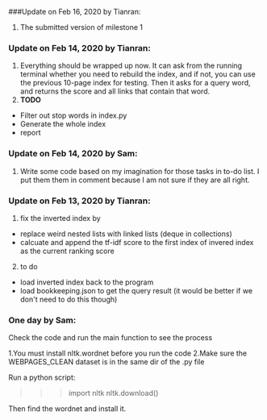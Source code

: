 ###Update on Feb 16, 2020 by Tianran:
1. The submitted version of milestone 1

### Update on Feb 14, 2020 by Tianran:
1. Everything should be wrapped up now. It can ask from the running terminal whether you need to rebuild the index, and if not, you can use the previous 10-page index for testing. Then it asks for a query word, and returns the score and all links that contain that word.
2. **TODO**
- Filter out stop words in index.py
- Generate the whole index
- report


### Update on Feb 14, 2020 by Sam:
1. Write some code based on my imagination for those tasks in to-do list. I put them them in comment because I am not sure if they are all right.


### Update on Feb 13, 2020 by Tianran:
1. fix the inverted index by
- replace weird nested lists with linked lists (deque in collections)
- calcuate and append the tf-idf score to the first index of invered index as the current ranking score
2. to do
- load inverted index back to the program
- load bookkeeping.json to get the query result (it would be better if we don't need to do this though)


### One day by Sam:
Check the code and run the main function to see the process

1.You must install nltk.wordnet before you run the code
2.Make sure the WEBPAGES_CLEAN dataset is in the same dir of the .py file


Run a python script:
>>>import nltk
>>>nltk.download()

Then find the wordnet and install it.

